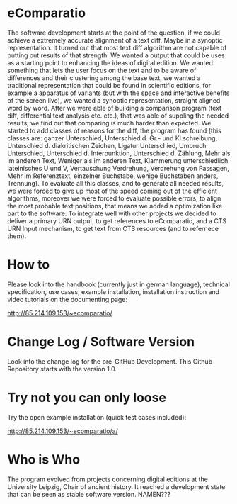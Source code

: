 # eComparatio
The software development starts at the point of the question, if we could achieve a extremely accurate alignment of a text diff. Maybe in a synoptic representation. It turned out that most text diff algorithm are not capable of putting out results of that strength. We wanted a output that could be uses as a starting point to enhancing the ideas of digital edition. We wanted something that lets the user focus on the text and to be aware of differences and their clustering among the base text, we wanted a traditional representation that could be found in scientific editions, for example a apparatus of variants (but with the space and interactive benefits of the screen live), we wanted a synoptic representation, straight aligned word by word. After we were able of building a comparison program (text diff, differential text analysis etc. etc.), that was able of suppling the needed results, we find out that comparing is much harder than expected. We started to add classes of reasons for the diff, the program has found (this classes are: ganzer Unterschied, Unterschied d. Gr.- und Kl.schreibung, Unterschied d. diakritischen Zeichen, Ligatur Unterschied, Umbruch Unterschied, Unterschied d. Interpunktion, Unterschied d. Zählung, Mehr als im anderen Text, Weniger als im anderen Text, Klammerung unterschiedlich, lateinisches U und V, Vertauschung Verdrehung, Verdrehung von Passagen, Mehr im Referenztext, einzelner Buchstabe, wenige Buchstaben anders, Trennung). To evaluate all this classes, and to generate all needed results, we were forced to give up most of the speed coming out of the efficient algorithms, moreover we were forced to evaluate possible errors, to align the most probable text positions, that means we added a optimization like part to the software. To integrate well with other projects we decided to deliver a primary URN output, to get references to eComparatio, and a CTS URN Input mechanism, to get text from CTS resources (and to refernece them).

# How to
Please look into the handbook (currently just in german language), technical specification, use cases, example installation, installation instruction and video tutorials on the documenting page:

http://85.214.109.153/~ecomparatio/

# Change Log / Software Version
Look into the change log for the pre-GitHub Development. This Github Repository starts with the version 1.0.

# Try not you can only loose
Try the open example installation (quick test cases included):

http://85.214.109.153/~ecomparatio/a/

# Who is Who
The program evolved from projects concerning digital editions at the University Leipzig, Chair of ancient history. It reached a development state that can be seen as stable software version. NAMEN???


